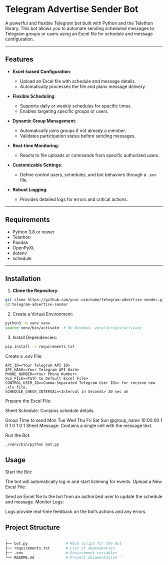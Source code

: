 # Telegram Advertise Sender Bot

A powerful and flexible Telegram bot built with Python and the Telethon library. This bot allows you to automate sending scheduled messages to Telegram groups or users using an Excel file for schedule and message configuration.

---

## Features

- **Excel-based Configuration**:
  - Upload an Excel file with schedule and message details.
  - Automatically processes the file and plans message delivery.

- **Flexible Scheduling**:
  - Supports daily or weekly schedules for specific times.
  - Enables targeting specific groups or users.

- **Dynamic Group Management**:
  - Automatically joins groups if not already a member.
  - Validates participation status before sending messages.

- **Real-time Monitoring**:
  - Reacts to file uploads or commands from specific authorized users.

- **Customizable Settings**:
  - Define control users, schedules, and bot behaviors through a `.env` file.

- **Robust Logging**:
  - Provides detailed logs for errors and critical actions.

---

## Requirements

- Python 3.8 or newer
- Telethon
- Pandas
- OpenPyXL
- dotenv
- schedule

---

## Installation

1. **Clone the Repository**:
```bash
git clone https://github.com/your-username/telegram-advertise-sender.git
cd telegram-advertise-sender 
```

2. Create a Virtual Environment:

```bash
python3 -m venv venv
source venv/bin/activate  # On Windows: venv\Scripts\activate
```
3. Install Dependencies:

```bash
pip install -r requirements.txt
```

Create a .env File:

```plaintext
API_ID=<Your Telegram API ID>
API_HASH=<Your Telegram API Hash>
PHONE_NUMBER=<Your Phone Number>
XLS_FILE=<Path to Default Excel File>
CONTROL_USER_ID=<Comma-Separated Telegram User IDs> for recieve new .xls file.
SCHEDULE_CHECK_INTERVAL=<Interval in Seconds> 30 sec ok
```
Prepare the Excel File:

Sheet Schedule: Contains schedule details.

Group	Time to send	Mon	Tue	Wed	Thu	Fri	Sat	Sun
@group_name	10:00:00	1	0	1	0	1	0	1
Sheet Message: Contains a single cell with the message text.

Run the Bot:

```bash
./venv/bin/python bot.py
```
## Usage
Start the Bot:

The bot will automatically log in and start listening for events.
Upload a New Excel File:

Send an Excel file to the bot from an authorized user to update the schedule and message.
Monitor Logs:

Logs provide real-time feedback on the bot’s actions and any errors.
## Project Structure
```bash
.
├── bot.py                 # Main script for the bot
├── requirements.txt       # List of dependencies
├── .env                   # Environment variables
└── README.md              # Project documentation```